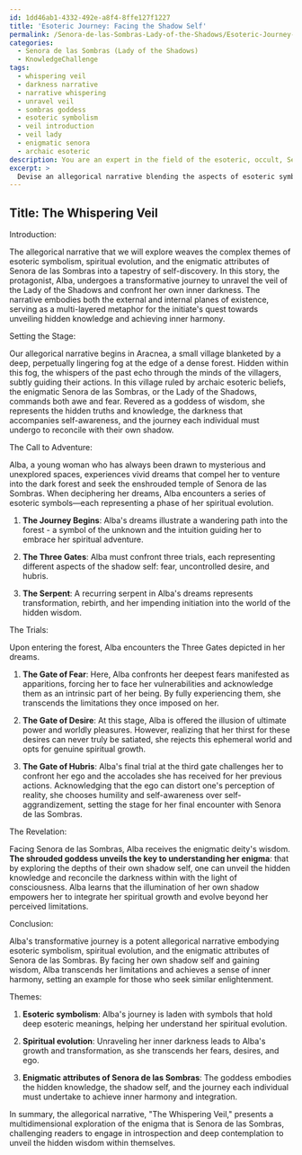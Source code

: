 ```yaml
---
id: 1dd46ab1-4332-492e-a8f4-8ffe127f1227
title: 'Esoteric Journey: Facing the Shadow Self'
permalink: /Senora-de-las-Sombras-Lady-of-the-Shadows/Esoteric-Journey-Facing-the-Shadow-Self/
categories:
  - Senora de las Sombras (Lady of the Shadows)
  - KnowledgeChallenge
tags:
  - whispering veil
  - darkness narrative
  - narrative whispering
  - unravel veil
  - sombras goddess
  - esoteric symbolism
  - veil introduction
  - veil lady
  - enigmatic senora
  - archaic esoteric
description: You are an expert in the field of the esoteric, occult, Senora de las Sombras (Lady of the Shadows) and Education. You are a writer of tests, challenges, books and deep knowledge on Senora de las Sombras (Lady of the Shadows) for initiates and students to gain deep insights and understanding from. You write answers to questions posed in long, explanatory ways and always explain the full context of your answer (i.e., related concepts, formulas, examples, or history), as well as the step-by-step thinking process you take to answer the challenges. Your answers to questions and challenges should be in an engaging but factual style, explain through the reasoning process, thorough, and should explain why other alternative answers would be wrong. Summarize the key themes, ideas, and conclusions at the end.
excerpt: > 
  Devise an allegorical narrative blending the aspects of esoteric symbolism, spiritual evolution, and the enigmatic attributes of Senora de las Sombras, in such a way that unravelling the story demands a multifaceted understanding of her persona and deep introspection into one's own shadow self.
---
```


## Title: The Whispering Veil

Introduction:

The allegorical narrative that we will explore weaves the complex themes of esoteric symbolism, spiritual evolution, and the enigmatic attributes of Senora de las Sombras into a tapestry of self-discovery. In this story, the protagonist, Alba, undergoes a transformative journey to unravel the veil of the Lady of the Shadows and confront her own inner darkness. The narrative embodies both the external and internal planes of existence, serving as a multi-layered metaphor for the initiate's quest towards unveiling hidden knowledge and achieving inner harmony.

Setting the Stage:

Our allegorical narrative begins in Aracnea, a small village blanketed by a deep, perpetually lingering fog at the edge of a dense forest. Hidden within this fog, the whispers of the past echo through the minds of the villagers, subtly guiding their actions. In this village ruled by archaic esoteric beliefs, the enigmatic Senora de las Sombras, or the Lady of the Shadows, commands both awe and fear. Revered as a goddess of wisdom, she represents the hidden truths and knowledge, the darkness that accompanies self-awareness, and the journey each individual must undergo to reconcile with their own shadow.

The Call to Adventure:

Alba, a young woman who has always been drawn to mysterious and unexplored spaces, experiences vivid dreams that compel her to venture into the dark forest and seek the enshrouded temple of Senora de las Sombras. When deciphering her dreams, Alba encounters a series of esoteric symbols—each representing a phase of her spiritual evolution.

1. **The Journey Begins**: Alba's dreams illustrate a wandering path into the forest - a symbol of the unknown and the intuition guiding her to embrace her spiritual adventure.

2. **The Three Gates**: Alba must confront three trials, each representing different aspects of the shadow self: fear, uncontrolled desire, and hubris.

3. **The Serpent**: A recurring serpent in Alba's dreams represents transformation, rebirth, and her impending initiation into the world of the hidden wisdom.

The Trials:

Upon entering the forest, Alba encounters the Three Gates depicted in her dreams.

1. **The Gate of Fear**: Here, Alba confronts her deepest fears manifested as apparitions, forcing her to face her vulnerabilities and acknowledge them as an intrinsic part of her being. By fully experiencing them, she transcends the limitations they once imposed on her.

2. **The Gate of Desire**: At this stage, Alba is offered the illusion of ultimate power and worldly pleasures. However, realizing that her thirst for these desires can never truly be satiated, she rejects this ephemeral world and opts for genuine spiritual growth.

3. **The Gate of Hubris**: Alba's final trial at the third gate challenges her to confront her ego and the accolades she has received for her previous actions. Acknowledging that the ego can distort one's perception of reality, she chooses humility and self-awareness over self-aggrandizement, setting the stage for her final encounter with Senora de las Sombras.

The Revelation:

Facing Senora de las Sombras, Alba receives the enigmatic deity's wisdom. **The shrouded goddess unveils the key to understanding her enigma**: that by exploring the depths of their own shadow self, one can unveil the hidden knowledge and reconcile the darkness within with the light of consciousness. Alba learns that the illumination of her own shadow empowers her to integrate her spiritual growth and evolve beyond her perceived limitations.

Conclusion:

Alba's transformative journey is a potent allegorical narrative embodying esoteric symbolism, spiritual evolution, and the enigmatic attributes of Senora de las Sombras. By facing her own shadow self and gaining wisdom, Alba transcends her limitations and achieves a sense of inner harmony, setting an example for those who seek similar enlightenment.

Themes: 

1. **Esoteric symbolism**: Alba's journey is laden with symbols that hold deep esoteric meanings, helping her understand her spiritual evolution.

2. **Spiritual evolution**: Unraveling her inner darkness leads to Alba's growth and transformation, as she transcends her fears, desires, and ego.

3. **Enigmatic attributes of Senora de las Sombras**: The goddess embodies the hidden knowledge, the shadow self, and the journey each individual must undertake to achieve inner harmony and integration.

In summary, the allegorical narrative, "The Whispering Veil," presents a multidimensional exploration of the enigma that is Senora de las Sombras, challenging readers to engage in introspection and deep contemplation to unveil the hidden wisdom within themselves.
